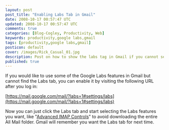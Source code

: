 ```yaml
---           
layout: post
post_title: "Enabling Labs Tab in Gmail"
date: 2008-10-17 00:57:47 UTC
updated: 2008-10-17 00:57:47 UTC
comments: true
categories: [Blog-Cogley, Productivity, Web]
keywords: productivity,google labs,gmail
tags: [productivity,google labs,gmail]
posticon: default
cover: /images/Rick_Casual_01.jpg
description: Post on how to show the labs tag in Gmail if you cannot see it, by Rick Cogley. 
published: true
---
```


If you would like to use some of the Google Labs features in Gmail but cannot find the Labs tab, you can enable it by visiting the following URL after you log in: 


[https://mail.google.com/mail/?labs=1#settings/labs](https://mail.google.com/mail/?labs=1#settings/labs)


Now you can just click the Labs tab and start selecting the Labs features you want, like "[Advanced IMAP Controls](http://rick.cogley.info/blog/index.php?id=2357202560465833445)" to avoid downloading the entire All Mail folder. Gmail will remember you want the Labs tab for next time.  

